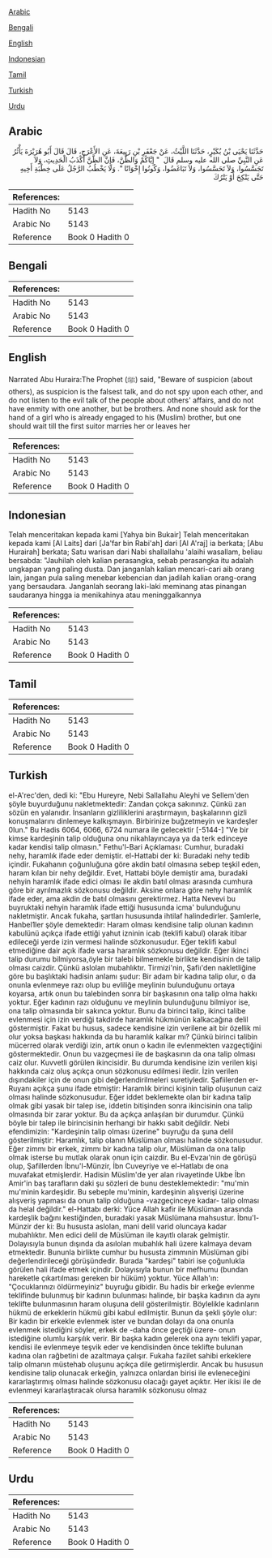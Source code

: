 [Arabic](#arabic)

[Bengali](#bengali)

[English](#english)

[Indonesian](#indonesian)

[Tamil](#tamil)

[Turkish](#turkish)

[Urdu](#urdu)

## Arabic


<div dir="rtl" lang="ar" style={{fontSize:'larger',backgroundColor:'#f8f9fa',padding:20}}>
حَدَّثَنَا يَحْيَى بْنُ بُكَيْرٍ، حَدَّثَنَا اللَّيْثُ، عَنْ جَعْفَرِ بْنِ رَبِيعَةَ، عَنِ الأَعْرَجِ، قَالَ قَالَ أَبُو هُرَيْرَةَ يَأْثُرُ عَنِ النَّبِيِّ صلى الله عليه وسلم قَالَ ‏ "‏ إِيَّاكُمْ وَالظَّنَّ، فَإِنَّ الظَّنَّ أَكْذَبُ الْحَدِيثِ، وَلاَ تَجَسَّسُوا، وَلاَ تَحَسَّسُوا، وَلاَ تَبَاغَضُوا، وَكُونُوا إِخْوَانًا ‏"‏‏.‏ وَلَا يَخْطُبُ الرَّجُلُ عَلَى خِطْبَةِ أَخِيهِ حَتَّى يَنْكِحَ أَوْ يَتْرُكَ
</div>
<div style={{backgroundColor:'#f8f9fa',padding:20, marginBottom: 10}}><table> <thead> <tr> <th>References:</th> <th></th> </tr> </thead> <tbody><tr><td>Hadith No</td><td>5143</td></tr><tr><td>Arabic No</td><td>5143</td></tr><tr><td>Reference</td><td>Book 0 Hadith 0</td></tr></tbody></table></div>

## Bengali


<div dir="ltr" lang="bn" style={{fontSize:'larger',backgroundColor:'#f8f9fa',padding:20}}>

</div>
<div style={{backgroundColor:'#f8f9fa',padding:20, marginBottom: 10}}><table> <thead> <tr> <th>References:</th> <th></th> </tr> </thead> <tbody><tr><td>Hadith No</td><td>5143</td></tr><tr><td>Arabic No</td><td>5143</td></tr><tr><td>Reference</td><td>Book 0 Hadith 0</td></tr></tbody></table></div>

## English


<div dir="ltr" lang="en" style={{fontSize:'larger',backgroundColor:'#f8f9fa',padding:20}}>
Narrated Abu Huraira:The Prophet (ﷺ) said, "Beware of suspicion (about others), as suspicion is the falsest talk, and do not spy upon each other, and do not listen to the evil talk of the people about others' affairs, and do not have enmity with one another, but be brothers. And none should ask for the hand of a girl who is already engaged to his (Muslim) brother, but one should wait till the first suitor marries her or leaves her
</div>
<div style={{backgroundColor:'#f8f9fa',padding:20, marginBottom: 10}}><table> <thead> <tr> <th>References:</th> <th></th> </tr> </thead> <tbody><tr><td>Hadith No</td><td>5143</td></tr><tr><td>Arabic No</td><td>5143</td></tr><tr><td>Reference</td><td>Book 0 Hadith 0</td></tr></tbody></table></div>

## Indonesian


<div dir="ltr" lang="id" style={{fontSize:'larger',backgroundColor:'#f8f9fa',padding:20}}>
Telah menceritakan kepada kami [Yahya bin Bukair] Telah menceritakan kepada kami [Al Laits] dari [Ja'far bin Rabi'ah] dari [Al A'raj] ia berkata; [Abu Hurairah] berkata; Satu warisan dari Nabi shallallahu 'alaihi wasallam, beliau bersabda: "Jauhilah oleh kalian perasangka, sebab perasangka itu adalah ungkapan yang paling dusta. Dan janganlah kalian mencari-cari aib orang lain, jangan pula saling menebar kebencian dan jadilah kalian orang-orang yang bersaudara. Janganlah seorang laki-laki meminang atas pinangan saudaranya hingga ia menikahinya atau meninggalkannya
</div>
<div style={{backgroundColor:'#f8f9fa',padding:20, marginBottom: 10}}><table> <thead> <tr> <th>References:</th> <th></th> </tr> </thead> <tbody><tr><td>Hadith No</td><td>5143</td></tr><tr><td>Arabic No</td><td>5143</td></tr><tr><td>Reference</td><td>Book 0 Hadith 0</td></tr></tbody></table></div>

## Tamil


<div dir="ltr" lang="ta" style={{fontSize:'larger',backgroundColor:'#f8f9fa',padding:20}}>

</div>
<div style={{backgroundColor:'#f8f9fa',padding:20, marginBottom: 10}}><table> <thead> <tr> <th>References:</th> <th></th> </tr> </thead> <tbody><tr><td>Hadith No</td><td>5143</td></tr><tr><td>Arabic No</td><td>5143</td></tr><tr><td>Reference</td><td>Book 0 Hadith 0</td></tr></tbody></table></div>

## Turkish


<div dir="ltr" lang="tr" style={{fontSize:'larger',backgroundColor:'#f8f9fa',padding:20}}>
el-A'rec'den, dedi ki: "Ebu Hureyre, Nebi Sallallahu Aleyhi ve Sellem'den şöyle buyurduğunu nakletmektedir: Zandan çokça sakınınız. Çünkü zan sözün en yalanıdır. İnsanların gizliliklerini araştırmayın, başkalarının gizli konuşmalarını dinlemeye kalkışmayın. Birbirinize buğzetmeyin ve kardeşler 0Iun." Bu Hadis 6064, 6066, 6724 numara ile gelecektir [-5144-] "Ve bir kimse kardeşinin talip olduğuna onu nikahlayıncaya ya da terk edinceye kadar kendisi talip olmasın." Fethu'l-Bari Açıklaması: Cumhur, buradaki nehy, haramlık ifade eder demiştir. el-Hattabi der ki: Buradaki nehy tedib içindir. Fukahanın çoğunluğuna göre akdin batıl olmasına sebep teşkil eden, haram kılan bir nehy değildir. Evet, Hattabi böyle demiştir ama, buradaki nehyin haramlık ifade edici olması ile akdin batıl olması arasında cumhura göre bir ayrılmazlık sözkonusu değildir. Aksine onlara göre nehy haramlık ifade eder, ama akdin de batıl olmasını gerektirmez. Hatta Nevevi bu buyruktaki nehyin haramlık ifade ettiği hususunda icma' bulunduğunu nakletmiştir. Ancak fukaha, şartları hususunda ihtilaf halindedirler. Şamlerle, Hanbel1ler şöyle demektedir: Haram olması kendisine talip olunan kadının kabulünü açıkça ifade ettiği yahut izninin icab (teklifi kabul) olarak itibar edileceği yerde izin vermesi halinde sözkonusudur. Eğer teklifi kabul etmediğine dair açık ifade varsa haramlık sözkonusu değildir. Eğer ikinci talip durumu bilmiyorsa,öyle bir talebi bilmemekle birlikte kendisinin de talip olması caizdir. Çünkü aslolan mubahlıktır. Tirmizi'nin, Şafiı'den nakletliğine göre bu başlıktaki hadisin anlamı şudur: Bir adam bir kadına talip olur, o da onunla evlenmeye razı olup bu evliliğe meylinin bulunduğunu ortaya koyarsa, artık onun bu talebinden sonra bir başkasının ona talip olma hakkı yoktur. Eğer kadının razı olduğunu ve meylinin bulunduğunu bilmiyor ise, ona talip olmasında bir sakınca yoktur. Bunu da birinci talip, ikinci talibe evlenmesi için izin verdiği takdirde haramlık hükmünün kalkacağına delil göstermiştir. Fakat bu husus, sadece kendisine izin verilene ait bir özellik mi olur yoksa başkası hakkında da bu haramlık kalkar mı? Çünkü birinci talibin mücerred olarak verdiği izin, artık onun o kadın ile evlenmekten vazgeçtiğini göstermektedir. Onun bu vazgeçmesi ile de başkasının da ona talip olması caiz olur. Kuvvetli görülen ikincisidir. Bu durumda kendisine izin verilen kişi hakkında caiz oluş açıkça onun sözkonusu edilmesi iledir. İzin verilen dışındakiler için de onun gibi değerlendirilmeleri suretiyledir. Şafiilerden er-Ruyanı açıkça şunu ifade etmiştir: Haramlık birinci kişinin talip oluşunun caiz olması halinde sözkonusudur. Eğer iddet beklemekte olan bir kadına talip olmak gibi yasak bir talep ise, iddetin bitişinden sonra ikincisinin ona talip olmasında bir zarar yoktur. Bu da açıkça anlaşılan bir durumdur. Çünkü böyle bir talep ile birincisinin herhangi bir hakkı sabit değildir. Nebi efendimizin: "Kardeşinin talip olması üzerine" buyruğu da şuna delil gösterilmiştir: Haramlık, talip olanın Müslüman olması halinde sözkonusudur. Eğer zimmı bir erkek, zimmı bir kadına talip olur, Müslüman da ona talip olmak isterse bu mutlak olarak onun için caizdir. Bu el-Evzaı'nin de görüşü olup, Şafillerden İbnu'l-Münzir, İbn Cuveyriye ve el-Hatlabı de ona muvafakat etmişlerdir. Hadisin Müslim'de yer alan rivayetinde Ukbe İbn Amir'in baş tarafların daki şu sözleri de bunu desteklemektedir: "mu'min mu'minin kardeşidir. Bu sebeple mu'minin, kardeşinin alışverişi üzerine alışveriş yapması da onun talip olduğuna -vazgeçinceye kadar- talip olması da helal değildir." el-Hattabı derki: Yüce Allah kafir ile Müslüman arasında kardeşlik bağını kestiğinden, buradaki yasak Müslümana mahsustur. İbnu'l-Münzir der ki: Bu hususta aslolan, mani delil varid oluncaya kadar mubahlıktır. Men edici delil de Müslüman ile kayıtlı olarak gelmiştir. Dolayısıyla bunun dışında da asılolan mubahlık hali üzere kalmaya devam etmektedir. Bununla birlikte cumhur bu hususta zimmınin Müslüman gibi değerlendirileceği görüşündedir. Burada "kardeşi" tabiri ise çoğunlukla görülen hali ifade etmek içindir. Dolayısıyla bunun bir mefhumu (bundan hareketle çıkartılması gereken bir hüküm) yoktur. Yüce Allah'ın: "Çocuklarınızı öldürmeyiniz" buyruğu gibidir. Bu hadis bir erkeğe evlenme teklifinde bulunmuş bir kadının bulunması halinde, bir başka kadının da aynı teklifte bulunmasının haram oluşuna delil gösterilmiştir. Böylelikle kadınların hükmü de erkeklerin hükmü gibi kabul edilmiştir. Bunun da şekli şöyle olur: Bir kadın bir erkekle evlenmek ister ve bundan dolayı da ona onunla evlenmek istediğini söyler, erkek de -daha önce geçtiği üzere- onun istediğine olumlu karşılık verir. Bir başka kadın gelerek ona aynı teklifi yapar, kendisi ile evlenmeye teşvik eder ve kendisinden önce teklifte bulunan kadına olan rağbetini de azaltmaya çalışır. Fukaha fazilet sahibi erkeklere talip olmanın müstehab oluşunu açıkça dile getirmişlerdir. Ancak bu hususun kendisine talip olunacak erkeğin, yalnızca onlardan birisi ile evleneceğini kararlaştırmış olması halinde sözkonusu olacağı gayet açıktır. Her ikisi ile de evlenmeyi kararlaştıracak olursa haramlık sözkonusu olmaz
</div>
<div style={{backgroundColor:'#f8f9fa',padding:20, marginBottom: 10}}><table> <thead> <tr> <th>References:</th> <th></th> </tr> </thead> <tbody><tr><td>Hadith No</td><td>5143</td></tr><tr><td>Arabic No</td><td>5143</td></tr><tr><td>Reference</td><td>Book 0 Hadith 0</td></tr></tbody></table></div>

## Urdu


<div dir="rtl" lang="ur" style={{fontSize:'larger',backgroundColor:'#f8f9fa',padding:20}}>

</div>
<div style={{backgroundColor:'#f8f9fa',padding:20, marginBottom: 10}}><table> <thead> <tr> <th>References:</th> <th></th> </tr> </thead> <tbody><tr><td>Hadith No</td><td>5143</td></tr><tr><td>Arabic No</td><td>5143</td></tr><tr><td>Reference</td><td>Book 0 Hadith 0</td></tr></tbody></table></div>